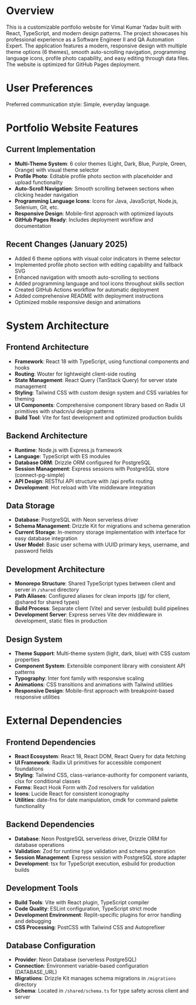 # Overview

This is a customizable portfolio website for Vimal Kumar Yadav built with React, TypeScript, and modern design patterns. The project showcases his professional experience as a Software Engineer II and QA Automation Expert. The application features a modern, responsive design with multiple theme options (6 themes), smooth auto-scrolling navigation, programming language icons, profile photo capability, and easy editing through data files. The website is optimized for GitHub Pages deployment.

# User Preferences

Preferred communication style: Simple, everyday language.

# Portfolio Website Features

## Current Implementation
- **Multi-Theme System**: 6 color themes (Light, Dark, Blue, Purple, Green, Orange) with visual theme selector
- **Profile Photo**: Editable profile photo section with placeholder and upload functionality
- **Auto-Scroll Navigation**: Smooth scrolling between sections when clicking header navigation
- **Programming Language Icons**: Icons for Java, JavaScript, Node.js, Selenium, Git, etc.
- **Responsive Design**: Mobile-first approach with optimized layouts
- **GitHub Pages Ready**: Includes deployment workflow and documentation

## Recent Changes (January 2025)
- Added 6 theme options with visual color indicators in theme selector
- Implemented profile photo section with editing capability and fallback SVG
- Enhanced navigation with smooth auto-scrolling to sections
- Added programming language and tool icons throughout skills section
- Created GitHub Actions workflow for automatic deployment
- Added comprehensive README with deployment instructions
- Optimized mobile responsive design and animations

# System Architecture

## Frontend Architecture
- **Framework**: React 18 with TypeScript, using functional components and hooks
- **Routing**: Wouter for lightweight client-side routing
- **State Management**: React Query (TanStack Query) for server state management
- **Styling**: Tailwind CSS with custom design system and CSS variables for theming
- **UI Components**: Comprehensive component library based on Radix UI primitives with shadcn/ui design patterns
- **Build Tool**: Vite for fast development and optimized production builds

## Backend Architecture
- **Runtime**: Node.js with Express.js framework
- **Language**: TypeScript with ES modules
- **Database ORM**: Drizzle ORM configured for PostgreSQL
- **Session Management**: Express sessions with PostgreSQL store (connect-pg-simple)
- **API Design**: RESTful API structure with /api prefix routing
- **Development**: Hot reload with Vite middleware integration

## Data Storage
- **Database**: PostgreSQL with Neon serverless driver
- **Schema Management**: Drizzle Kit for migrations and schema generation
- **Current Storage**: In-memory storage implementation with interface for easy database integration
- **User Model**: Basic user schema with UUID primary keys, username, and password fields

## Development Architecture
- **Monorepo Structure**: Shared TypeScript types between client and server in `/shared` directory
- **Path Aliases**: Configured aliases for clean imports (@/ for client, @shared for shared types)
- **Build Process**: Separate client (Vite) and server (esbuild) build pipelines
- **Development Server**: Express serves Vite dev middleware in development, static files in production

## Design System
- **Theme Support**: Multi-theme system (light, dark, blue) with CSS custom properties
- **Component System**: Extensible component library with consistent API patterns
- **Typography**: Inter font family with responsive scaling
- **Animations**: CSS transitions and animations with Tailwind utilities
- **Responsive Design**: Mobile-first approach with breakpoint-based responsive utilities

# External Dependencies

## Frontend Dependencies
- **React Ecosystem**: React 18, React DOM, React Query for data fetching
- **UI Framework**: Radix UI primitives for accessible component foundations
- **Styling**: Tailwind CSS, class-variance-authority for component variants, clsx for conditional classes
- **Forms**: React Hook Form with Zod resolvers for validation
- **Icons**: Lucide React for consistent iconography
- **Utilities**: date-fns for date manipulation, cmdk for command palette functionality

## Backend Dependencies
- **Database**: Neon PostgreSQL serverless driver, Drizzle ORM for database operations
- **Validation**: Zod for runtime type validation and schema generation
- **Session Management**: Express session with PostgreSQL store adapter
- **Development**: tsx for TypeScript execution, esbuild for production builds

## Development Tools
- **Build Tools**: Vite with React plugin, TypeScript compiler
- **Code Quality**: ESLint configuration, TypeScript strict mode
- **Development Environment**: Replit-specific plugins for error handling and debugging
- **CSS Processing**: PostCSS with Tailwind CSS and Autoprefixer

## Database Configuration
- **Provider**: Neon Database (serverless PostgreSQL)
- **Connection**: Environment variable-based configuration (DATABASE_URL)
- **Migrations**: Drizzle Kit manages schema migrations in `/migrations` directory
- **Schema**: Located in `/shared/schema.ts` for type safety across client and server